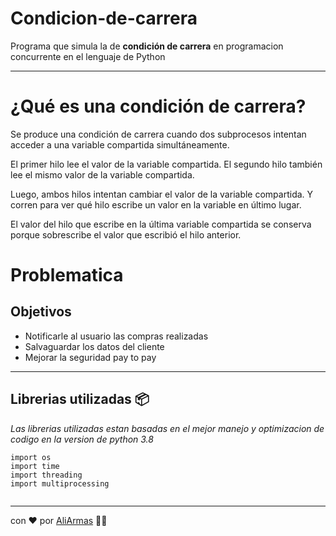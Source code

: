 # Condicion-de-carrera

Programa que simula la de **condición de carrera** en programacion concurrente en el lenguaje de Python

--- 

# ¿Qué es una condición de carrera?

Se produce una condición de carrera cuando dos subprocesos intentan acceder a una variable compartida simultáneamente.

El primer hilo lee el valor de la variable compartida. El segundo hilo también lee el mismo valor de la variable compartida.

Luego, ambos hilos intentan cambiar el valor de la variable compartida. Y corren para ver qué hilo escribe un valor en la variable en último lugar.

El valor del hilo que escribe en la última variable compartida se conserva porque sobrescribe el valor que escribió el hilo anterior.

# Problematica



## Objetivos
+ Notificarle al usuario las compras realizadas
+ Salvaguardar los datos del cliente
+ Mejorar la seguridad pay to pay

---

## Librerias utilizadas 📦️

_Las librerias utilizadas estan basadas en el mejor manejo y optimizacion de codigo en la version de python 3.8_

```
import os
import time
import threading
import multiprocessing
 
```




---
con ❤️ por [AliArmas](https://github.com/AliArmas) 🧑‍💻
